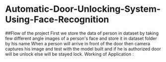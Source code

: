 # Automatic-Door-Unlocking-System-Using-Face-Recognition

##Flow of the project
First we store the data of person in dataset by taking few different angle images of a person's face and store it in dataset folder by his name
When a person will arrive in front of the door then camera captures his image and test with the model built and if he is authorized door will be unlock else will be stayed lock.
Working of Application :
